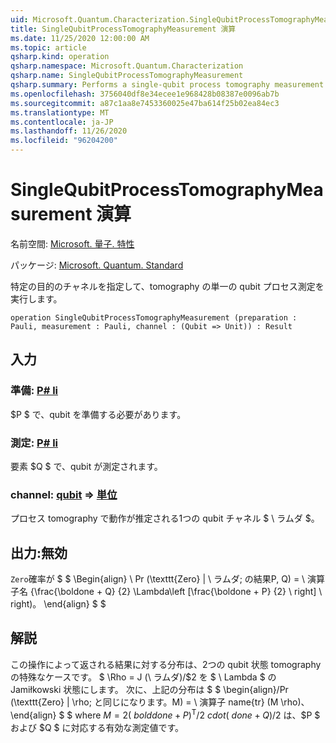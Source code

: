 ```yaml
---
uid: Microsoft.Quantum.Characterization.SingleQubitProcessTomographyMeasurement
title: SingleQubitProcessTomographyMeasurement 演算
ms.date: 11/25/2020 12:00:00 AM
ms.topic: article
qsharp.kind: operation
qsharp.namespace: Microsoft.Quantum.Characterization
qsharp.name: SingleQubitProcessTomographyMeasurement
qsharp.summary: Performs a single-qubit process tomography measurement in the Pauli basis, given a particular channel of interest.
ms.openlocfilehash: 3756040df8e34ecee1e968428b08387e0096ab7b
ms.sourcegitcommit: a87c1aa8e7453360025e47ba614f25b02ea84ec3
ms.translationtype: MT
ms.contentlocale: ja-JP
ms.lasthandoff: 11/26/2020
ms.locfileid: "96204200"
---
```

# <a name="singlequbitprocesstomographymeasurement-operation"></a>SingleQubitProcessTomographyMeasurement 演算

名前空間: [Microsoft. 量子. 特性](xref:Microsoft.Quantum.Characterization)

パッケージ: [Microsoft. Quantum. Standard](https://nuget.org/packages/Microsoft.Quantum.Standard)


特定の目的のチャネルを指定して、tomography の単一の qubit プロセス測定を実行します。

```qsharp
operation SingleQubitProcessTomographyMeasurement (preparation : Pauli, measurement : Pauli, channel : (Qubit => Unit)) : Result
```


## <a name="input"></a>入力

### <a name="preparation--pauli"></a>準備: [P# li](xref:microsoft.quantum.lang-ref.pauli)

$P $ で、qubit を準備する必要があります。


### <a name="measurement--pauli"></a>測定: [P# li](xref:microsoft.quantum.lang-ref.pauli)

要素 $Q $ で、qubit が測定されます。


### <a name="channel--qubit--unit"></a>channel: [qubit](xref:microsoft.quantum.lang-ref.qubit) => [単位](xref:microsoft.quantum.lang-ref.unit) 

プロセス tomography で動作が推定される1つの qubit チャネル $ \ ラムダ $。



## <a name="output--__invalidresult__"></a>出力:__無効 <Result>__

`Zero`確率が $ $ \Begin{align} \ Pr (\texttt{Zero} | \ ラムダ; の結果P, Q) = \ 演算子名 {\frac{\boldone + Q} {2} \Lambda\left [\frac{\boldone + P} {2} \ right] \ right)。
\end{align} $ $

## <a name="remarks"></a>解説

この操作によって返される結果に対する分布は、2つの qubit 状態 tomography の特殊なケースです。 $ \Rho = J (\ ラムダ)/$2 を $ \ Lambda $ の Jamiłkowski 状態にします。 次に、上記の分布は $ $ \begin{align}/Pr (\texttt{Zero} | \rho; と同じになります。M) = \ 演算子 name{tr} (M \rho)、\end{align} $ $ where $M = 2 (\ bold done + P) ^ \mathrm{T}/2 \ cdot (\ done + Q)/$2 は、$P $ および $Q $ に対応する有効な測定値です。